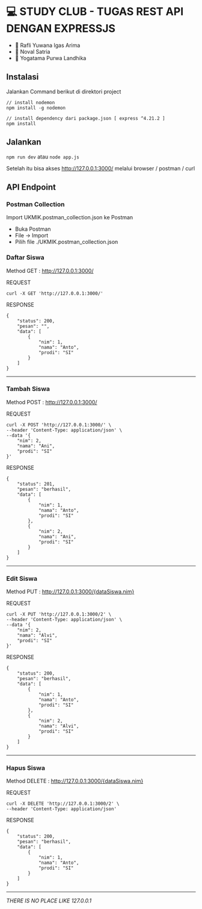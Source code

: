 # :computer: STUDY CLUB - TUGAS REST API DENGAN EXPRESSJS

- :rocket: Rafli Yuwana Igas Arima
- :rocket: Noval Satria
- :rocket: Yogatama Purwa Landhika

## Instalasi
Jalankan Command berikut di direktori project
```
// install nodemon
npm install -g nodemon  

// install dependency dari package.json [ express ^4.21.2 ]
npm install             
```

## Jalankan 
`npm run dev` atau `node app.js`

Setelah itu bisa akses http://127.0.0.1:3000/ melalui browser / postman / curl

## API Endpoint
### Postman Collection
Import UKMIK.postman_collection.json ke Postman
- Buka Postman
- File -> Import
- Pilih file ./UKMIK.postman_collection.json

### Daftar Siswa 
Method GET : http://127.0.0.1:3000/

REQUEST
```
curl -X GET 'http://127.0.0.1:3000/'
```
RESPONSE
```
{
    "status": 200,
    "pesan": "",
    "data": [
        {
            "nim": 1,
            "nama": "Anto",
            "prodi": "SI"
        }
    ]
}
```

---

### Tambah Siswa 
Method POST : http://127.0.0.1:3000/

REQUEST
```
curl -X POST 'http://127.0.0.1:3000/' \
--header 'Content-Type: application/json' \
--data '{
    "nim": 2,
    "nama": "Ani",
    "prodi": "SI"
}'
```
RESPONSE
```
{
    "status": 201,
    "pesan": "berhasil",
    "data": [
        {
            "nim": 1,
            "nama": "Anto",
            "prodi": "SI"
        },
        {
            "nim": 2,
            "nama": "Ani",
            "prodi": "SI"
        }
    ]
}
```

---

### Edit Siswa
Method PUT : http://127.0.0.1:3000/{dataSiswa.nim}

REQUEST
```
curl -X PUT 'http://127.0.0.1:3000/2' \
--header 'Content-Type: application/json' \
--data '{
    "nim": 2,
    "nama": "Alvi",
    "prodi": "SI"
}'
```
RESPONSE
```
{
    "status": 200,
    "pesan": "berhasil",
    "data": [
        {
            "nim": 1,
            "nama": "Anto",
            "prodi": "SI"
        },
        {
            "nim": 2,
            "nama": "Alvi",
            "prodi": "SI"
        }
    ]
}
```

---

### Hapus Siswa
Method DELETE : http://127.0.0.1:3000/{dataSiswa.nim}

REQUEST 
```
curl -X DELETE 'http://127.0.0.1:3000/2' \
--header 'Content-Type: application/json'
```

RESPONSE
```
{
    "status": 200,
    "pesan": "berhasil",
    "data": [
        {
            "nim": 1,
            "nama": "Anto",
            "prodi": "SI"
        }
    ]
}
```

---

_THERE IS NO PLACE LIKE 127.0.0.1_